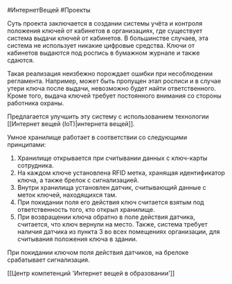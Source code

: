 #ИнтернетВещей #Проекты

Суть проекта заключается в создании системы учёта и контроля положения ключей от кабинетов в организациях, где существует система выдачи ключей от кабинетов.
В большинстве случаев, эта система не использует никакие цифровые средства.
Ключи от кабинетов выдаются под роспись в бумажном журнале и также сдаются.

Такая реализация неизбежно порождает ошибки при несоблюдении регламента. Например, может быть пропущен этап росписи и в случае утери ключа после выдачи, невозможно будет найти ответственного. Кроме того, выдача ключей требует постоянного внимания со стороны работника охраны.

Предлагается улучшить эту систему с использованием технологии [[Интернет вещей (IoT)|интернета вещей]].

Умное хранилище работает в соответствии со следующими принципами:
1. Хранилище открывается при считывании данных с ключ-карты сотрудника.
2. На каждом ключе установлена RFID метка, хранящая идентификатор ключа, а также брелок с сигнализацией.
3. Внутри хранилища установлен датчик, считывающий данные с меток ключей, находящихся там. 
4. При покидании поля его действия ключ считается взятым под ответственность того, кто открыл хранилище.
5. При возвращении ключа обратно в поле действия датчика, считается, что ключ вернули на место.
Также, система требует наличия датчика из пункта 3 во всех помещениях организации, для считывания положения ключа в здании.

При покидании ключом поля действия датчиков, на брелоке срабатывает сигнализация.



[[Центр компетенций 'Интернет вещей в образовании']]